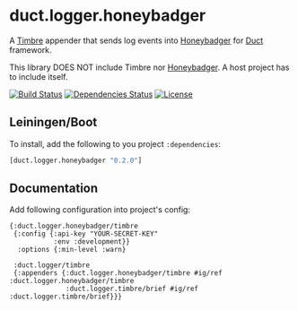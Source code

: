 duct.logger.honeybadger
=======================

A [Timbre](https://github.com/ptaoussanis/timbre) appender that sends log events into
 [Honeybadger](https://www.honeybadger.io/) for [Duct](https://github.com/duct-framework/duct) framework.

This library DOES NOT include Timbre nor [Honeybadger](https://clojars.org/camdez/honeybadger).
 A host project has to include itself.

[![Build Status](https://travis-ci.com/Zimpler/duct.logger.honeybadger.svg?branch=master)](https://travis-ci.com/Zimpler/duct.logger.honeybadger)
[![Dependencies Status](https://jarkeeper.com/zimpler/duct.logger.honeybadger/status.png)](https://jarkeeper.com/zimpler/duct.logger.honeybadger)
[![License](https://img.shields.io/badge/MIT-Clause-blue.svg)](https://opensource.org/licenses/MIT)


Leiningen/Boot
--------------

To install, add the following to you project `:dependencies`:

```clojure
[duct.logger.honeybadger "0.2.0"]
```

Documentation
-------------

Add following configuration into project's config:

```edn
{:duct.logger.honeybadger/timbre
 {:config {:api-key "YOUR-SECRET-KEY"
           :env :development}}
  :options {:min-level :warn}

 :duct.logger/timbre
 {:appenders {:duct.logger.honeybadger/timbre #ig/ref :duct.logger.honeybadger/timbre
              :duct.logger.timbre/brief #ig/ref :duct.logger.timbre/brief}}}
```

